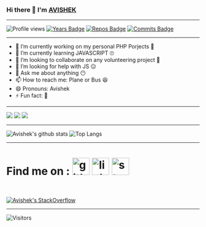 ### Hi there 👋 I'm [AVISHEK](http://github.com/avishekchy45)
<hr>

<!--
**avishekchy45/avishekchy45** is a ✨ _special_ ✨ repository because its `README.md` (this file) appears on your GitHub profile.
Here are some ideas to get you started:
-->

![Profile views](https://gpvc.arturio.dev/avishekchy45)
[![Years Badge](https://badges.pufler.dev/years/avishekchy45)](https://badges.pufler.dev)
[![Repos Badge](https://badges.pufler.dev/repos/avishekchy45)](https://badges.pufler.dev)
[![Commits Badge](https://badges.pufler.dev/commits/monthly/avishekchy45)](https://badges.pufler.dev)
<br><hr>

- 🔭 I’m currently working on my personal PHP Porjects 🤪
- 🌱 I’m currently learning JAVASCRIPT 🙄
- 👯 I’m looking to collaborate on any volunteering project 🙂
- 🤔 I’m looking for help with JS 😑
- 💬 Ask me about anything 😶
- 📫 How to reach me: Plane or Bus 😆
- 😄 Pronouns: Avishek 
- ⚡ Fun fact: 🥴
<hr>

![](https://img.shields.io/badge/OS-Windows/Linux-success)
![](https://img.shields.io/badge/EDITOR-VSCODE-success)
![](https://img.shields.io/badge/LANGUAGES-C,C++,Python,JS-success)
<br><hr>

![Avishek's github stats](https://github-readme-stats.vercel.app/api?username=avishekchy45&show_icons=true&theme=blue-green)
![Top Langs](https://github-readme-stats.vercel.app/api/top-langs/?username=avishekchy45&theme=blue-green&layout=compact)
<br><hr>

# Find me on  :  [<img src='https://cdn.jsdelivr.net/npm/simple-icons@3.0.1/icons/github.svg' alt='github' height='45'>](https://github.com/avishekchy45) [<img src='https://cdn.jsdelivr.net/npm/simple-icons@3.0.1/icons/linkedin.svg' alt='linkedin' height='45'>](https://www.linkedin.com/in/avishekchy45/) [<img src='https://cdn.jsdelivr.net/npm/simple-icons@3.0.1/icons/stackoverflow.svg' alt='stackoverflow' height='45'>](https://stackoverflow.com/users/13200287)
<br>

[![Avishek's StackOverflow](https://github-readme-stackoverflow.vercel.app/?userID=13200287&theme=dark)](https://stackoverflow.com/users/13200287/avishek-chowdhury)
<br><hr>

![Visitors](https://visitor-badge.glitch.me/badge?page_id=github.com/avishekchy45)
